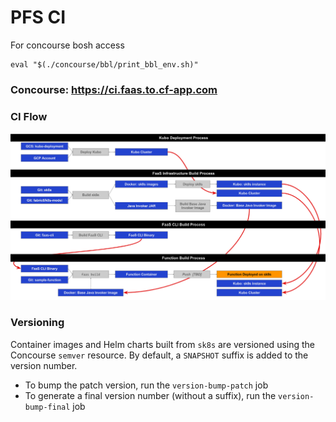 # PFS CI

For concourse bosh access

```
eval "$(./concourse/bbl/print_bbl_env.sh)"
```

### Concourse: https://ci.faas.to.cf-app.com

### CI Flow
![PFS CI flow](faas_ci_process.png)

### Versioning
Container images and Helm charts built from `sk8s` are versioned using the Concourse `semver` resource. By default, a `SNAPSHOT` suffix is added to the version number. 
- To bump the patch version, run the `version-bump-patch` job
- To generate a final version number (without a suffix), run the `version-bump-final` job

